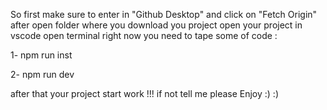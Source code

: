 So first make sure to enter in "Github Desktop" and click on "Fetch Origin"
after open folder where you download you project 
open your project in vscode 
open terminal 
right now you need to tape some of code : 

1- npm run inst

2- npm run dev 

after that your project start work !!! if not tell me please Enjoy :) :)
